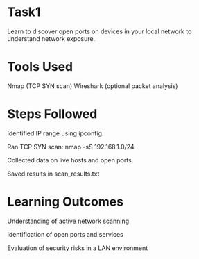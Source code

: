# Task1
Learn to discover open ports on devices in your local network to understand network exposure.
# Tools Used
Nmap (TCP SYN scan)
Wireshark (optional packet analysis)
# Steps Followed
Identified IP range using ipconfig.

Ran TCP SYN scan: nmap -sS 192.168.1.0/24

Collected data on live hosts and open ports.

Saved results in scan_results.txt
# Learning Outcomes
Understanding of active network scanning

Identification of open ports and services

Evaluation of security risks in a LAN environment
